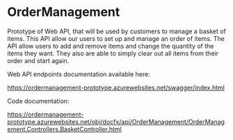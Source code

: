 # OrderManagement
Prototype of Web API, that will be used by customers to manage a basket of items. This API allow our users to set up and manage an order of items.  The API allow users to add and remove items and change the quantity of the items they want. They also are able to simply clear out all items from their order and start again.

Web API endpoints documentation available here:

https://ordermanagement-prototype.azurewebsites.net/swagger/index.html

Code documentation:

https://ordermanagement-prototype.azurewebsites.net/obj/docfx/api/OrderManagement/OrderManagement.Controllers.BasketController.html


